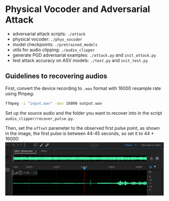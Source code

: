 # Physical Vocoder and Adversarial Attack
- adversarial attack scripts: `./attack`
- physical vocoder: `./phys_vocoder`
- model checkpoints: `./pretrained_models`
- utils for audio clipping: `./audio_clipper`
- generate PGD adversarial examples: `./attack.py` and `init_attack.py`
- test attack accuracy on ASV models: `./test.py` and `init_test.py`

## Guidelines to recovering audios
First, convert the device recording to `.wav` format with 16000 resample rate using ffmpeg: 
```bash
ffmpeg -i "input.wav" -osr 16000 output.wav
```

Set up the source audio and the folder you want to recover into in the script `audio_clipper/recover_pulse.py`.


Then, set the `offset` parameter to the observed first pulse point, as shown in the image, the first pulse is between 44-45 seconds, so set it to 44 * 16000:
![Alt text](image.png)
